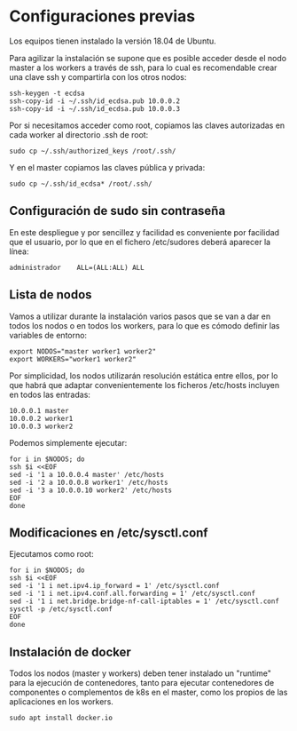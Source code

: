 # Configuraciones previas

Los equipos tienen instalado la versión 18.04 de Ubuntu.

Para agilizar la instalación se supone que es posible acceder desde el
nodo master a los workers a través de ssh, para lo cual es
recomendable crear una clave ssh y compartirla con los otros nodos:

    ssh-keygen -t ecdsa
	ssh-copy-id -i ~/.ssh/id_ecdsa.pub 10.0.0.2
	ssh-copy-id -i ~/.ssh/id_ecdsa.pub 10.0.0.3

Por si necesitamos acceder como root, copiamos las claves autorizadas
en cada worker al directorio .ssh de root:

    sudo cp ~/.ssh/authorized_keys /root/.ssh/
	
Y en el master copiamos las claves pública y privada:

    sudo cp ~/.ssh/id_ecdsa* /root/.ssh/
	
## Configuración de sudo sin contraseña

En este despliegue y por sencillez y facilidad es conveniente por
facilidad que el usuario, por lo que en el fichero /etc/sudores deberá
aparecer la línea:

    administrador    ALL=(ALL:ALL) ALL

## Lista de nodos

Vamos a utilizar durante la instalación varios pasos que se van a dar
en todos los nodos o en todos los workers, para lo que es cómodo
definir las variables de entorno:

    export NODOS="master worker1 worker2"
	export WORKERS="worker1 worker2"

Por simplicidad, los nodos utilizarán resolución estática entre ellos,
por lo que habrá que adaptar convenientemente los ficheros /etc/hosts
incluyen en todos las entradas:

    10.0.0.1 master
	10.0.0.2 worker1
	10.0.0.3 worker2

Podemos simplemente ejecutar:

    for i in $NODOS; do
	ssh $i <<EOF
	sed -i '1 a 10.0.0.4 master' /etc/hosts
	sed -i '2 a 10.0.0.8 worker1' /etc/hosts
	sed -i '3 a 10.0.0.10 worker2' /etc/hosts
	EOF
	done
    
## Modificaciones en /etc/sysctl.conf

Ejecutamos como root:

	for i in $NODOS; do
	ssh $i <<EOF
	sed -i '1 i net.ipv4.ip_forward = 1' /etc/sysctl.conf
	sed -i '1 i net.ipv4.conf.all.forwarding = 1' /etc/sysctl.conf
	sed -i '1 i net.bridge.bridge-nf-call-iptables = 1' /etc/sysctl.conf
	sysctl -p /etc/sysctl.conf
	EOF
	done

## Instalación de docker

Todos los nodos (master y workers) deben tener instalado un "runtime"
para la ejecución de contenedores, tanto para ejecutar contenedores de
componentes o complementos de k8s en el master, como los propios de
las aplicaciones en los workers.

    sudo apt install docker.io
